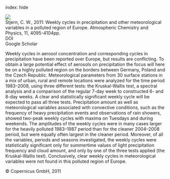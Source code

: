 index: hide

<div class="Citation">
    <div class="Citation-thumb CitationThumb-linked"  data-href="https://doi.org/10.5194/acp-11-4095-2011">
      <img src="https://static.claimspace.cloud/climate-study-static/refs/thumbs/7/Stjern_2011-thumb.png" />
    </div>

  <div class="Citation-body">
    <div class="Citation-text">Stjern, C. W., 2011: Weekly cycles in precipitation and other meteorological variables in a polluted region of Europe. <span class="Article-journal">Atmospheric Chemistry and Physics, </span><span class="Article-volume">11, </span>4095-4104pp.</div>
    <div class="Citation-links">
      <div class="CitationLink" data-href="https://doi.org/10.5194/acp-11-4095-2011">
        <div class="CitationLink-icon CitationLink-Doi"></div>
        <div class="CitationLink-text">DOI</div>
      </div>
      <div class="CitationLink" data-href="https://scholar.google.com/scholar?q=10.5194/acp-11-4095-2011">
        <div class="CitationLink-icon CitationLink-Scholar"></div>
        <div class="CitationLink-text">Google Scholar</div>
      </div>
    </div>
  </div>
</div>

Weekly cycles in aerosol concentration and corresponding cycles in precipitation have been reported over Europe, but results are conflicting. To obtain a large potential effect of aerosols on precipitation the focus will here be on a highly polluted region on the borders between Germany, Poland and the Czech Republic. Meteorological parameters from 30 surface stations in a mix of urban, rural and remote locations were analyzed for the time period 1983–2008, using three different tests: the Kruskal-Wallis test, a spectral analysis and a comparison of the regular 7-day week to constructed 6- and 8-day weeks. A clear and statistically significant weekly cycle will be expected to pass all three tests. Precipitation amount as well as meteorological variables associated with convective conditions, such as the frequency of heavy precipitation events and observations of rain showers, showed two-peak weekly cycles with maxima on Tuesdays and during weekends. The amplitudes of the weekly cycles were in many cases larger for the heavily polluted 1983–1987 period than for the cleaner 2004–2008 period, but were equally often largest in the cleaner period. Moreover, of all the variables, periods and seasons investigated, the weekly cycles were statistically significant only for summertime values of light precipitation frequency and cloud amount, and only by one of the three tests applied (the Kruskal-Wallis test). Conclusively, clear weekly cycles in meteorological variables were not found in this polluted region of Europe.

<div class="Citation-copy">
&copy; Copernicus GmbH, 2011
</div>